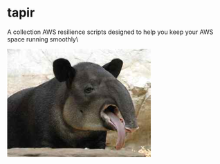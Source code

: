 # tapir
A collection AWS resilience scripts designed to help you keep your AWS space running smoothly\

![Tapir](/images/tapir.jpg)